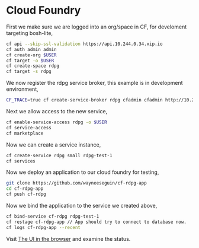 # Cloud Foundry

First we make sure we are logged into an org/space in CF, for develoment targeting
bosh-lite,
```sh
cf api --skip-ssl-validation https://api.10.244.0.34.xip.io
cf auth admin admin
cf create-org $USER
cf target -o $USER
cf create-space rdpg
cf target -s rdpg
```

We now register the rdpg service broker, this example is in development environment,
```sh
CF_TRACE=true cf create-service-broker rdpg cfadmin cfadmin http://10.244.2.2:8888
```

Next we allow access to the new service,
```sh
cf enable-service-access rdpg -o $USER
cf service-access
cf marketplace
```

Now we can create a service instance,
```sh
cf create-service rdpg small rdpg-test-1
cf services
```

Now we deploy an application to our cloud foundry for testing,
```sh
git clone https://github.com/wayneeseguin/cf-rdpg-app
cd cf-rdpg-app
cf push cf-rdpg
```

Now we bind the application to the service we created above,
```sh
cf bind-service cf-rdpg rdpg-test-1
cf restage cf-rdpg-app // App should try to connect to database now.
cf logs cf-rdpg-app --recent
```

Visit [The UI in the browser](http://cf-rdpg.10.244.0.34.xip.io) and examine
the status.


